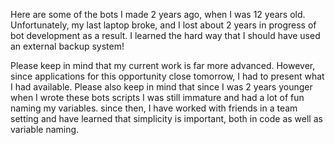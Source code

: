 Here are some of the bots I made 2 years ago, when I was 12 years old. Unfortunately, my last laptop broke, and I lost about 2 years in progress of bot development as a result. I learned the hard way that I should have used an external backup system!

Please keep in mind that my current work is far more advanced. However, since applications for this opportunity close tomorrow, I had to present what I had available. Please also keep in mind that since I was 2 years younger when I wrote these bots scripts I was still immature and had a lot of fun naming my variables. since then, I have worked with friends in a team setting and have learned that simplicity is important, both in code as well as variable naming.

